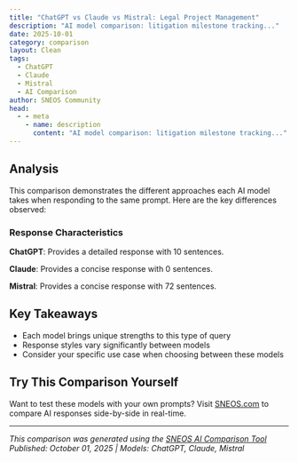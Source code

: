 ```yaml
---
title: "ChatGPT vs Claude vs Mistral: Legal Project Management"
description: "AI model comparison: litigation milestone tracking..."
date: 2025-10-01
category: comparison
layout: Clean
tags:
  - ChatGPT
  - Claude
  - Mistral
  - AI Comparison
author: SNEOS Community
head:
  - - meta
    - name: description
      content: "AI model comparison: litigation milestone tracking..."
---
```


<ChatComparison
  title="ChatGPT vs Claude vs Mistral: Legal Project Management"
  prompt="litigation milestone tracking"
  :responses='{
    "ChatGPT": "Litigation milestone tracking involves monitoring and managing key dates, tasks, and events throughout the lifecycle of a legal case. This helps legal teams stay organized, meet deadlines, and ensure that critical steps in the litigation process are completed on time.\n\n### Key Components of Litigation Milestone Tracking\n\n1. **Case Initiation:**\n   - Complaint filing\n   - Summons issuance\n   - Service of process deadlines\n\n2. **Pleadings:**\n   - Answer due date\n   - Motions to dismiss\n   - Amendments to pleadings\n\n3. **Discovery:**\n   - Initial disclosures\n   - Written interrogatories\n   - Document requests\n   - Depositions\n   - Expert witness disclosures and reports\n\n4. **Pre-Trial Motions and Hearings:**\n   - Motions for summary judgment\n   - Daubert motions\n   - Other dispositive motions\n   - Pre-trial conferences\n\n5. **Trial Preparation:**\n   - Jury instructions\n   - Exhibit lists\n   - Witness lists\n   - Pre-trial briefs\n\n6. **Trial:**\n   - Jury selection\n   - Trial start and end dates\n\n7. **Post-Trial:**\n   - Post-trial motions\n   - Appeals filing deadlines\n   - Enforcement of judgment\n\n### Tools for Litigation Milestone Tracking\n\n- **Legal Practice Management Software:** \n  - Clio, MyCase, PracticePanther\n- **Case Management Systems:**\n  - Relativity, LexisNexis CaseMap\n- **Calendar and Reminder Tools:**\n  - Outlook, Google Calendar integrated with case management\n- **Spreadsheet Trackers:**\n  - Customized Excel or Google Sheets with milestone dates and status\n\n### Sample Litigation Milestone Tracker Template (Simplified)\n\n| Milestone                  | Due Date      | Responsible Party | Status      | Notes                  |\n|----------------------------|---------------|-------------------|-------------|------------------------|\n| Complaint Filed            | 01/10/2024    | Plaintiff Attorney| Completed   | Filed with court clerk |\n| Answer Due                | 02/10/2024    | Defendant Attorney| Pending     |                        |\n| Initial Disclosures       | 03/01/2024    | Both Parties      | In Progress | Scheduled for 02/28    |\n| Discovery Close           | 06/01/2024    | Both Parties      | Pending     |                        |\n| Summary Judgment Motion   | 07/01/2024    | Defendant Attorney| Not Started |                        |\n| Trial Date                | 09/15/2024    | Court             | Scheduled   |                        |\n\n---\n\nIf you need help setting up a specific tracker or want recommendations on software tools, feel free to ask!",
    "Claude": "# Litigation Milestone Tracking System\n\n## Key Phases \u0026 Milestones\n\n### **Pre-Litigation Phase**\n- [ ] Initial client consultation\n- [ ] Conflict check completion\n- [ ] Retainer agreement signed\n- [ ] Initial case assessment\n- [ ] Statute of limitations review\n- [ ] Pre-suit investigation complete\n- [ ] Demand letter sent (if applicable)\n- [ ] Settlement negotiations (if applicable)\n\n### **Pleadings Phase**\n- [ ] Complaint filed\n- [ ] Service of process completed\n- [ ] Answer/Response deadline\n- [ ] Defendant\u0027s answer received\n- [ ] Counterclaims filed (if any)\n- [ ] Reply to counterclaims (if needed)\n- [ ] Case management conference scheduled\n\n### **Discovery Phase**\n- [ ] Discovery plan developed\n- [ ] Initial disclosures exchanged\n- [ ] Interrogatories served/answered\n- [ ] Document requests served/responded\n- [ ] Depositions scheduled\n- [ ] Key depositions completed\n- [ ] Expert witness disclosures\n- [ ] Expert depositions completed\n- [ ] Discovery disputes resolved\n- [ ] Discovery cutoff date\n\n### **Motion Practice**\n- [ ] Summary judgment motions filed\n- [ ] Motions to dismiss addressed\n- [ ] Evidentiary motions filed\n- [ ] Motion hearings scheduled\n- [ ] Court rulings received\n- [ ] Appeal deadlines noted\n\n### **Trial Preparation**\n- [ ] Trial date set\n- [ ] Witness list finalized\n- [ ] Exhibit list prepared\n- [ ] Trial briefs filed\n- [ ] Jury instructions drafted\n- [ ] Settlement conference attended\n- [ ] Trial preparation completed\n\n### **Trial \u0026 Resolution**\n- [ ] Trial commenced\n- [ ] Verdict/Judgment received\n- [ ] Post-trial motions deadline\n- [ ] Appeal deadline noted\n- [ ] Settlement finalized\n- [ ] Case closed\n\n## Critical Deadlines Tracking\n\n### **Statute of Limitations**\n- **Deadline:** [Date]\n- **Days Remaining:** [Auto-calculate]\n- **Status:** Active/Approaching/Expired\n\n### **Response Deadlines**\n- **Answer Due:** [Date]\n- **Discovery Responses:** [Date]\n- **Motion Response:** [Date]\n\n### **Court Dates**\n- **Next Hearing:** [Date/Time]\n- **Trial Date:** [Date]\n- **Settlement Conference:** [Date]\n\n## Document Management Checklist\n\n### **Case File Organization**\n- [ ] Pleadings folder created\n- [ ] Discovery folder organized\n- [ ] Correspondence filed\n- [ ] Court orders filed\n- [ ] Expert reports organized\n- [ ] Settlement documents filed\n\n### **Required Filings**\n- [ ] Certificate of service completed\n- [ ] Electronic filing confirmations\n- [ ] Hard copies delivered (if required)\n- [ ] Client copies provided\n\n## Communication Tracking\n\n### **Client Updates**\n- [ ] Weekly status reports\n- [ ] Major development notifications\n- [ ] Settlement discussions\n- [ ] Trial preparation meetings\n\n### **Opposing Counsel**\n- [ ] Discovery conferences\n- [ ] Settlement negotiations\n- [ ] Scheduling discussions\n- [ ] Professional correspondence\n\n## Budget \u0026 Time Tracking\n\n### **Budget Milestones**\n- **Discovery Phase Budget:** $[Amount]\n- **Trial Preparation Budget:** $[Amount]\n- **Total Case Budget:** $[Amount]\n- **Current Spend:** $[Amount]\n\n### **Time Allocation**\n- **Attorney Hours:** [Tracked]\n- **Paralegal Hours:** [Tracked]\n- **Administrative Hours:** [Tracked]\n\n## Risk Assessment Points\n\n### **Case Strengths**\n- [ ] Strong factual evidence\n- [ ] Favorable legal precedent\n- [ ] Credible witnesses\n- [ ] Expert testimony support\n\n### **Case Weaknesses**\n- [ ] Evidentiary gaps identified\n- [ ] Adverse legal precedent\n- [ ] Witness credibility issues\n- [ ] Damages calculation challenges\n\n### **Strategic Considerations**\n- [ ] Settlement opportunities\n- [ ] Alternative dispute resolution\n- [ ] Appeal potential\n- [ ] Cost-benefit analysis\n\n## Technology Tools\n\n### **Case Management Software**\n- **Platform:** [Clio/MyCase/PracticePanther]\n- **Calendar Integration:** Active\n- **Document Management:** Organized\n- **Time Tracking:** Enabled\n\n### **Court Electronic Filing**\n- **System",
    "Mistral": "Litigation milestone tracking is a critical process in managing legal cases, ensuring that all key events and deadlines are met. Here are some common milestones that are typically tracked in litigation:\n\n1. **Case Initiation:**\n   - Filing of the complaint or petition.\n   - Service of process on the defendant.\n\n2. **Responsive Pleadings:**\n   - Filing of the answer or response by the defendant.\n   - Filing of any counterclaims or cross-claims.\n\n3. **Motions and Hearings:**\n   - Motions to dismiss.\n   - Motions for summary judgment.\n   - Preliminary injunction hearings.\n   - Discovery motions (e.g., motions to compel, motions for protective orders).\n\n4. **Discovery:**\n   - Initial disclosures.\n   - Requests for production of documents.\n   - Interrogatories.\n   - Depositions.\n   - Expert witness disclosures.\n\n5. **Pre-Trial Conference:**\n   - Scheduling conference.\n   - Pre-trial conference to discuss settlement, trial management, and other issues.\n\n6. **Settlement Negotiations:**\n   - Mediation.\n   - Settlement conferences.\n   - Settlement agreements.\n\n7. **Trial Preparation:**\n   - Preparation of trial exhibits.\n   - Witness preparation.\n   - Jury selection.\n\n8. **Trial:**\n   - Opening statements.\n   - Presentation of evidence.\n   - Closing arguments.\n   - Jury instructions.\n   - Verdict.\n\n9. **Post-Trial:**\n   - Motions for judgment as a matter of law.\n   - Motions for a new trial.\n   - Appeals.\n\n10. **Judgment and Enforcement:**\n    - Entry of judgment.\n    - Post-judgment motions.\n    - Enforcement of judgment.\n\n### Tools for Tracking Milestones\n\n1. **Case Management Software:**\n   - Specialized legal case management software can automate the tracking of milestones and deadlines.\n   - Examples include Clio, MyCase, and Time Matters.\n\n2. **Spreadsheets:**\n   - Simple spreadsheets can be used to list milestones, deadlines, and responsible parties.\n   - Tools like Microsoft Excel or Google Sheets can be effective for smaller cases.\n\n3. **Calendaring Systems:**\n   - Integrated calendaring systems can send reminders and alerts for upcoming deadlines.\n   - Tools like Outlook, Google Calendar, or specialized legal calendaring software.\n\n4. **Project Management Tools:**\n   - Tools like Asana, Trello, or Microsoft Project can be adapted for legal case management.\n   - These tools allow for task assignment, deadline tracking, and progress monitoring.\n\n5. **Document Management Systems:**\n   - Systems like iManage or NetDocuments can help organize and track documents related to each milestone.\n\n### Best Practices\n\n1. **Regular Review:**\n   - Regularly review the milestone tracking system to ensure all deadlines are being met.\n   - Conduct weekly or bi-weekly meetings to discuss progress and upcoming milestones.\n\n2. **Communication:**\n   - Ensure clear communication among team members about responsibilities and deadlines.\n   - Use collaborative tools to keep everyone informed.\n\n3. **Documentation:**\n   - Maintain thorough documentation of all milestones and related activities.\n   - Keep records of all communications, filings, and decisions.\n\n4. **Flexibility:**\n   - Be prepared to adjust the milestone tracking system as the case evolves.\n   - Stay adaptable to changes in the litigation process.\n\nBy effectively tracking litigation milestones, legal teams can ensure that cases are managed efficiently and that all critical deadlines are met, ultimately improving the chances of a successful outcome."
  }'
  published-date="21:25"
/>

## Analysis

This comparison demonstrates the different approaches each AI model takes when responding to the same prompt. Here are the key differences observed:

### Response Characteristics

**ChatGPT**: Provides a detailed response with 10 sentences. 

**Claude**: Provides a concise response with 0 sentences. 

**Mistral**: Provides a concise response with 72 sentences. 

## Key Takeaways

- Each model brings unique strengths to this type of query
- Response styles vary significantly between models
- Consider your specific use case when choosing between these models

## Try This Comparison Yourself

Want to test these models with your own prompts? Visit [SNEOS.com](https://sneos.com) to compare AI responses side-by-side in real-time.

---

*This comparison was generated using the [SNEOS AI Comparison Tool](https://sneos.com)*
*Published: October 01, 2025 | Models: ChatGPT, Claude, Mistral*
